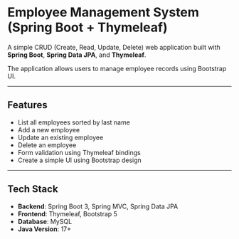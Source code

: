 # Employee Management System (Spring Boot + Thymeleaf)

A simple CRUD (Create, Read, Update, Delete) web application built with **Spring Boot**, **Spring Data JPA**, and **Thymeleaf**.  

The application allows users to manage employee records using Bootstrap UI.

---

##  Features

- List all employees sorted by last name
- Add a new employee
- Update an existing employee
- Delete an employee
- Form validation using Thymeleaf bindings
- Create a simple UI using Bootstrap design

---

## Tech Stack

- **Backend**: Spring Boot 3, Spring MVC, Spring Data JPA
- **Frontend**: Thymeleaf, Bootstrap 5
- **Database**: MySQL
- **Java Version**: 17+

